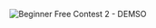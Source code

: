 ![Beginner Free Contest 2 - DEMSO](https://github.com/VanHoang110802/Competitive_Programming/assets/108053955/28558305-f7db-43ea-ab3b-a9034b111004)
